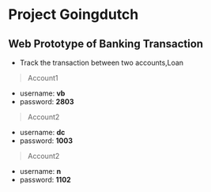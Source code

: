 # Project Goingdutch
## Web Prototype of Banking Transaction
- Track the transaction between two accounts,Loan
> Account1
  - username: **vb**
  - password: **2803**
> Account2
  - username: **dc**
  - password: **1003**
> Account2
  - username: **n**
  - password: **1102**

